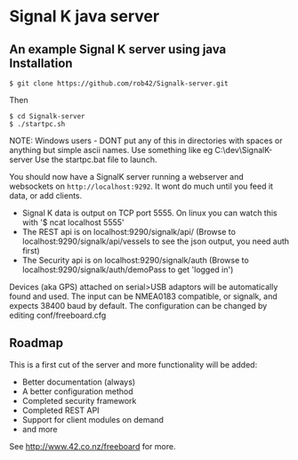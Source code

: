 Signal K java server
=================================================

An example Signal K server using java
Installation
------------

```shell
$ git clone https://github.com/rob42/Signalk-server.git
```

Then

```shell
$ cd Signalk-server
$ ./startpc.sh
```
NOTE: Windows users - DONT put any of this in directories with spaces or anything but simple ascii names. Use something like eg C:\dev\SignalK-server
Use the startpc.bat file to launch. 

You should now have a SignalK server running a webserver and websockets on `http://localhost:9292`. It wont do much until you feed it data, or add clients.
* Signal K data is output on TCP port 5555. On linux you can watch this with '$ ncat localhost 5555'
* The REST api is on localhost:9290/signalk/api/ (Browse to localhost:9290/signalk/api/vessels to see the json output, you need auth first)
* The Security api is on localhost:9290/signalk/auth (Browse to localhost:9290/signalk/auth/demoPass to get 'logged in')

Devices (aka GPS) attached on serial>USB adaptors will be automatically found and used. The input can be NMEA0183 compatible, or signalk, and expects 38400 baud by default. The configuration can be changed by editing conf/freeboard.cfg

Roadmap
-------
This is a first cut of the server and more functionality will be added:
* Better documentation (always)
* A better configuration method
* Completed security framework
* Completed REST API
* Support for client modules on demand
* and more


See http://www.42.co.nz/freeboard for more.